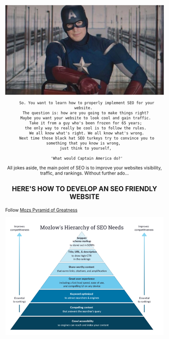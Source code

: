 <div align = "center">
<img src = "images/captain.jpg">

```
  So. You want to learn how to properly implement SEO for your website. 
  The question is: how are you going to make things right? 
  Maybe you want your website to look cool and gain traffic. 
  Take it from a guy who's been frozen for 65 years; 
  the only way to really be cool is to follow the rules. 
  We all know what's right. We all know what's wrong.
  Next time those black hat SEO turkeys try to convince you to something that you know is wrong, 
  just think to yourself, 

  'What would Captain America do?'
```

</div>

<p align="center"> 
  All jokes aside, the main point of SEO is to improve your websites visibility, traffic, and rankings.
  Without further ado...
</p>

## <p align="center"> HERE'S HOW TO DEVELOP AN SEO FRIENDLY WEBSITE </p>


Follow [Mozs Pyramid of Greatness](https://moz.com/beginners-guide-to-seo)
  <div align = "center">
    <img src = "images/moz.PNG">
  </div>
